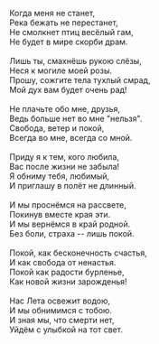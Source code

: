 Когда меня не станет,<br />
Река бежать не перестанет,<br />
Не смолкнет птиц весёлый гам,<br />
Не будет в мире скорби драм.<br />
<br />
Лишь ты, смахнёшь рукою слёзы,<br />
Неся к могиле моей розы.<br />
Прошу, сожгите тела тухлый смрад,<br />
Мой дух вам будет очень рад!<br />
<br />
Не плачьте обо мне, друзья,<br />
Ведь больше нет во мне "нельзя".<br />
Свобода, ветер и покой,<br />
Всегда во мне, всегда со мной.<br />
<br />
Приду я к тем, кого любила,<br />
Вас после жизни не забыла!<br />
Я обниму тебя, любимый,<br />
И приглашу в полёт не длинный.<br />
<br />
И мы проснёмся на рассвете,<br />
Покинув вместе края эти.<br />
И мы вернёмся в край родной.<br />
Без боли, страха -- лишь покой.<br />
<br />
Покой, как бесконечность счастья,<br />
И как свобода от ненастья.<br />
Покой как радости бурленье,<br />
Как новой жизни зарожденья!<br />
<br />
Нас Лета освежит водою,<br />
И мы обнимимся с тобою.<br />
И зная мы, что смерти нет,<br />
Уйдём с улыбкой на тот свет.<br />
<br />